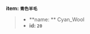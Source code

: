 <!-- BEGIN_AUTOGEN: do NOT edit in this block -->

**item: `青色羊毛`**

> * **name: ** Cyan_Wool
> * **id: `20`**

<!-- END_AUTOGEN-->
